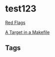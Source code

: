 # test123

[Red Flags ](https://github.com/EliotKhachi//privateZk/tree/main/202306241836/README.md)

[A Target in a Makefile ](https://github.com/EliotKhachi//publicZk/tree/main/202110182306/README.md)

## Tags
